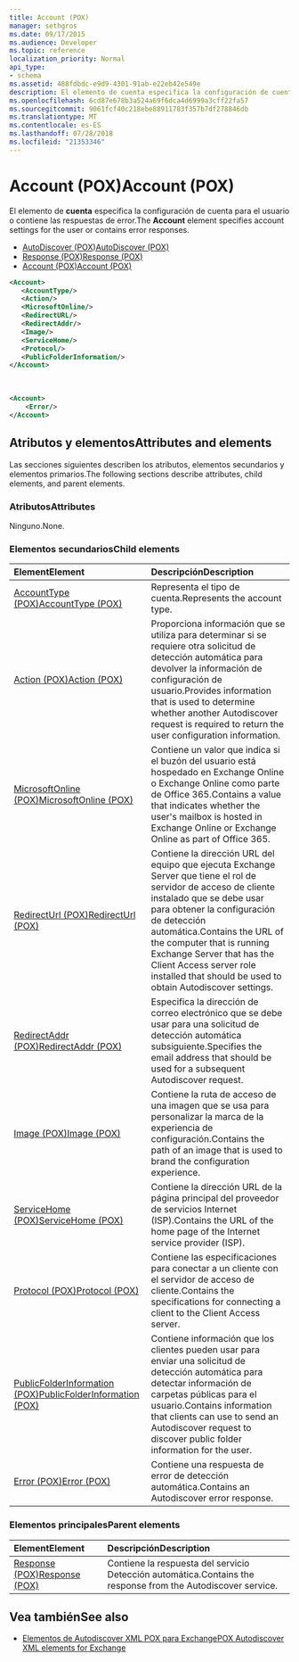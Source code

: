 ```yaml
---
title: Account (POX)
manager: sethgros
ms.date: 09/17/2015
ms.audience: Developer
ms.topic: reference
localization_priority: Normal
api_type:
- schema
ms.assetid: 488fdbdc-e9d9-4301-91ab-e22eb42e549e
description: El elemento de cuenta especifica la configuración de cuenta para el usuario o contiene las respuestas de error.
ms.openlocfilehash: 6cd87e678b3a524a69f6dca4d6999a3cff22fa57
ms.sourcegitcommit: 9061fcf40c218ebe88911783f357b7df278846db
ms.translationtype: MT
ms.contentlocale: es-ES
ms.lasthandoff: 07/28/2018
ms.locfileid: "21353346"
---
```

# <a name="account-pox"></a><span data-ttu-id="2388f-103">Account (POX)</span><span class="sxs-lookup"><span data-stu-id="2388f-103">Account (POX)</span></span>

<span data-ttu-id="2388f-104">El elemento de **cuenta** especifica la configuración de cuenta para el usuario o contiene las respuestas de error.</span><span class="sxs-lookup"><span data-stu-id="2388f-104">The **Account** element specifies account settings for the user or contains error responses.</span></span> 
  
- [<span data-ttu-id="2388f-105">AutoDiscover (POX)</span><span class="sxs-lookup"><span data-stu-id="2388f-105">AutoDiscover (POX)</span></span>](autodiscover-pox.md)
- [<span data-ttu-id="2388f-106">Response (POX)</span><span class="sxs-lookup"><span data-stu-id="2388f-106">Response (POX)</span></span>](response-pox.md)
- [<span data-ttu-id="2388f-107">Account (POX)</span><span class="sxs-lookup"><span data-stu-id="2388f-107">Account (POX)</span></span>](account-pox.md)
  
```XML
<Account>
   <AccountType/>
   <Action/>
   <MicrosoftOnline/>
   <RedirectURL/>
   <RedirectAddr/>
   <Image/>
   <ServiceHome/>
   <Protocol/>
   <PublicFolderInformation/>
</Account>
```

<br/>

```XML
<Account> 
    <Error/> 
</Account>
```

## <a name="attributes-and-elements"></a><span data-ttu-id="2388f-108">Atributos y elementos</span><span class="sxs-lookup"><span data-stu-id="2388f-108">Attributes and elements</span></span>

<span data-ttu-id="2388f-109">Las secciones siguientes describen los atributos, elementos secundarios y elementos primarios.</span><span class="sxs-lookup"><span data-stu-id="2388f-109">The following sections describe attributes, child elements, and parent elements.</span></span>
  
### <a name="attributes"></a><span data-ttu-id="2388f-110">Atributos</span><span class="sxs-lookup"><span data-stu-id="2388f-110">Attributes</span></span>

<span data-ttu-id="2388f-111">Ninguno.</span><span class="sxs-lookup"><span data-stu-id="2388f-111">None.</span></span>
  
### <a name="child-elements"></a><span data-ttu-id="2388f-112">Elementos secundarios</span><span class="sxs-lookup"><span data-stu-id="2388f-112">Child elements</span></span>

|<span data-ttu-id="2388f-113">**Element**</span><span class="sxs-lookup"><span data-stu-id="2388f-113">**Element**</span></span>|<span data-ttu-id="2388f-114">**Descripción**</span><span class="sxs-lookup"><span data-stu-id="2388f-114">**Description**</span></span>|
|:-----|:-----|
|[<span data-ttu-id="2388f-115">AccountType (POX)</span><span class="sxs-lookup"><span data-stu-id="2388f-115">AccountType (POX)</span></span>](accounttype-pox.md) <br/> |<span data-ttu-id="2388f-116">Representa el tipo de cuenta.</span><span class="sxs-lookup"><span data-stu-id="2388f-116">Represents the account type.</span></span>  <br/> |
|[<span data-ttu-id="2388f-117">Action (POX)</span><span class="sxs-lookup"><span data-stu-id="2388f-117">Action (POX)</span></span>](action-pox.md) <br/> |<span data-ttu-id="2388f-118">Proporciona información que se utiliza para determinar si se requiere otra solicitud de detección automática para devolver la información de configuración de usuario.</span><span class="sxs-lookup"><span data-stu-id="2388f-118">Provides information that is used to determine whether another Autodiscover request is required to return the user configuration information.</span></span>  <br/> |
|[<span data-ttu-id="2388f-119">MicrosoftOnline (POX)</span><span class="sxs-lookup"><span data-stu-id="2388f-119">MicrosoftOnline (POX)</span></span>](microsoftonline-pox.md) <br/> |<span data-ttu-id="2388f-120">Contiene un valor que indica si el buzón del usuario está hospedado en Exchange Online o Exchange Online como parte de Office 365.</span><span class="sxs-lookup"><span data-stu-id="2388f-120">Contains a value that indicates whether the user's mailbox is hosted in Exchange Online or Exchange Online as part of Office 365.</span></span>  <br/> |
|[<span data-ttu-id="2388f-121">RedirectUrl (POX)</span><span class="sxs-lookup"><span data-stu-id="2388f-121">RedirectUrl (POX)</span></span>](redirecturl-pox.md) <br/> |<span data-ttu-id="2388f-122">Contiene la dirección URL del equipo que ejecuta Exchange Server que tiene el rol de servidor de acceso de cliente instalado que se debe usar para obtener la configuración de detección automática.</span><span class="sxs-lookup"><span data-stu-id="2388f-122">Contains the URL of the computer that is running Exchange Server that has the Client Access server role installed that should be used to obtain Autodiscover settings.</span></span>  <br/> |
|[<span data-ttu-id="2388f-123">RedirectAddr (POX)</span><span class="sxs-lookup"><span data-stu-id="2388f-123">RedirectAddr (POX)</span></span>](redirectaddr-pox.md) <br/> |<span data-ttu-id="2388f-124">Especifica la dirección de correo electrónico que se debe usar para una solicitud de detección automática subsiguiente.</span><span class="sxs-lookup"><span data-stu-id="2388f-124">Specifies the email address that should be used for a subsequent Autodiscover request.</span></span>  <br/> |
|[<span data-ttu-id="2388f-125">Image (POX)</span><span class="sxs-lookup"><span data-stu-id="2388f-125">Image (POX)</span></span>](image-pox.md) <br/> |<span data-ttu-id="2388f-126">Contiene la ruta de acceso de una imagen que se usa para personalizar la marca de la experiencia de configuración.</span><span class="sxs-lookup"><span data-stu-id="2388f-126">Contains the path of an image that is used to brand the configuration experience.</span></span>  <br/> |
|[<span data-ttu-id="2388f-127">ServiceHome (POX)</span><span class="sxs-lookup"><span data-stu-id="2388f-127">ServiceHome (POX)</span></span>](servicehome-pox.md) <br/> |<span data-ttu-id="2388f-128">Contiene la dirección URL de la página principal del proveedor de servicios Internet (ISP).</span><span class="sxs-lookup"><span data-stu-id="2388f-128">Contains the URL of the home page of the Internet service provider (ISP).</span></span>  <br/> |
|[<span data-ttu-id="2388f-129">Protocol (POX)</span><span class="sxs-lookup"><span data-stu-id="2388f-129">Protocol (POX)</span></span>](protocol-pox.md) <br/> |<span data-ttu-id="2388f-130">Contiene las especificaciones para conectar a un cliente con el servidor de acceso de cliente.</span><span class="sxs-lookup"><span data-stu-id="2388f-130">Contains the specifications for connecting a client to the Client Access server.</span></span>  <br/> |
|[<span data-ttu-id="2388f-131">PublicFolderInformation (POX)</span><span class="sxs-lookup"><span data-stu-id="2388f-131">PublicFolderInformation (POX)</span></span>](publicfolderinformation-pox.md) <br/> |<span data-ttu-id="2388f-132">Contiene información que los clientes pueden usar para enviar una solicitud de detección automática para detectar información de carpetas públicas para el usuario.</span><span class="sxs-lookup"><span data-stu-id="2388f-132">Contains information that clients can use to send an Autodiscover request to discover public folder information for the user.</span></span>  <br/> |
|[<span data-ttu-id="2388f-133">Error (POX)</span><span class="sxs-lookup"><span data-stu-id="2388f-133">Error (POX)</span></span>](error-pox.md) <br/> |<span data-ttu-id="2388f-134">Contiene una respuesta de error de detección automática.</span><span class="sxs-lookup"><span data-stu-id="2388f-134">Contains an Autodiscover error response.</span></span>  <br/> |
   
### <a name="parent-elements"></a><span data-ttu-id="2388f-135">Elementos principales</span><span class="sxs-lookup"><span data-stu-id="2388f-135">Parent elements</span></span>

|<span data-ttu-id="2388f-136">**Element**</span><span class="sxs-lookup"><span data-stu-id="2388f-136">**Element**</span></span>|<span data-ttu-id="2388f-137">**Descripción**</span><span class="sxs-lookup"><span data-stu-id="2388f-137">**Description**</span></span>|
|:-----|:-----|
|[<span data-ttu-id="2388f-138">Response (POX)</span><span class="sxs-lookup"><span data-stu-id="2388f-138">Response (POX)</span></span>](response-pox.md) <br/> |<span data-ttu-id="2388f-139">Contiene la respuesta del servicio Detección automática.</span><span class="sxs-lookup"><span data-stu-id="2388f-139">Contains the response from the Autodiscover service.</span></span>  <br/> |
   
## <a name="see-also"></a><span data-ttu-id="2388f-140">Vea también</span><span class="sxs-lookup"><span data-stu-id="2388f-140">See also</span></span>

- [<span data-ttu-id="2388f-141">Elementos de Autodiscover XML POX para Exchange</span><span class="sxs-lookup"><span data-stu-id="2388f-141">POX Autodiscover XML elements for Exchange</span></span>](pox-autodiscover-xml-elements-for-exchange.md)


